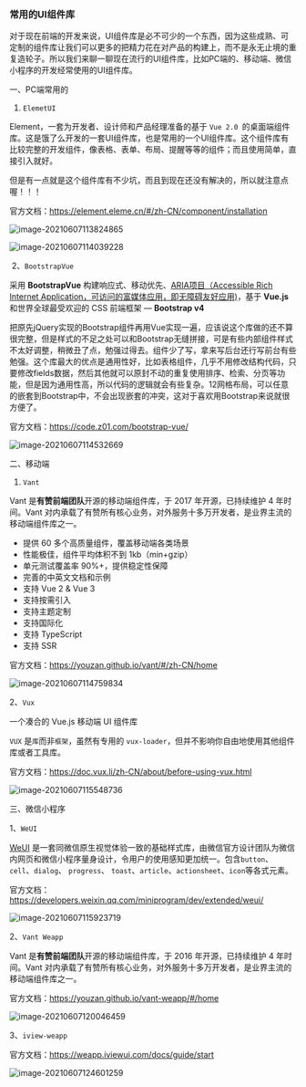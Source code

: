 ### 常用的UI组件库

对于现在前端的开发来说，UI组件库是必不可少的一个东西，因为这些成熟、可定制的组件库让我们可以更多的把精力花在对产品的构建上，而不是永无止境的重复造轮子。所以我们来聊一聊现在流行的UI组件库，比如PC端的、移动端、微信小程序的开发经常使用的UI组件库。

一、PC端常用的

1. `ElemetUI`

Element，一套为开发者、设计师和产品经理准备的基于 `Vue 2.0 `的桌面端组件库。这是饿了么开发的一套UI组件库，也是常用的一个UI组件库。这个组件库有比较完整的开发组件，像表格、表单、布局、提醒等等的组件；而且使用简单，直接引入就好。

但是有一点就是这个组件库有不少坑，而且到现在还没有解决的，所以就注意点喔！！！

官方文档：https://element.eleme.cn/#/zh-CN/component/installation

![image-20210607113824865](D:\LJY\code\dataNote20221010\img\typora-user-images\image-20210607113824865.png)

![image-20210607114039228](D:\LJY\code\dataNote20221010\img\typora-user-images\image-20210607114039228.png)

​	2、`BootstrapVue`

采用 **BootstrapVue** 构建响应式、移动优先、[ARIA项目（Accessible Rich Internet Application，可访问的富媒体应用，即无障碍友好应用)](https://www.z01.com/help/web/3522.shtml)，基于 **Vue.js** 和世界全球最受欢迎的 CSS 前端框架 — **Bootstrap v4**

把原先jQuery实现的Bootstrap组件再用Vue实现一遍，应该说这个库做的还不算很完整，但是样式的不足之处可以和Bootstrap无缝拼接，可是有些内部组件样式不太好调整，稍微丑了点，勉强过得去。组件少了写，拿来写后台还行写前台有些勉强。这个库最大的优点是通用性好，比如表格组件，几乎不用修改结构代码，只要修改fields数据，然后其他就可以原封不动的重复使用排序、检索、分页等功能，但是因为通用性高，所以代码的逻辑就会有些复杂。12网格布局，可以任意的嵌套到Bootstrap中，不会出现嵌套的冲突，这对于喜欢用Bootstrap来说就很方便了。

官方文档：https://code.z01.com/bootstrap-vue/

![image-20210607114532669](D:\LJY\code\dataNote20221010\img\typora-user-images\image-20210607114532669.png)

二、移动端

1. `Vant`

Vant 是**有赞前端团队**开源的移动端组件库，于 2017 年开源，已持续维护 4 年时间。Vant 对内承载了有赞所有核心业务，对外服务十多万开发者，是业界主流的移动端组件库之一。

- 提供 60 多个高质量组件，覆盖移动端各类场景
- 性能极佳，组件平均体积不到 1kb（min+gzip）
- 单元测试覆盖率 90%+，提供稳定性保障
- 完善的中英文文档和示例
- 支持 Vue 2 & Vue 3
- 支持按需引入
- 支持主题定制
- 支持国际化
- 支持 TypeScript
- 支持 SSR

官方文档：https://youzan.github.io/vant/#/zh-CN/home

![image-20210607114759834](D:\LJY\code\dataNote20221010\img\typora-user-images\image-20210607114759834.png)

   2、`Vux`

一个凑合的 Vue.js 移动端 UI 组件库

`VUX` 是`库`而非`框架`，虽然有专用的 `vux-loader`，但并不影响你自由地使用其他组件库或者工具库。

官方文档：https://doc.vux.li/zh-CN/about/before-using-vux.html

![image-20210607115548736](D:\LJY\code\dataNote20221010\img\typora-user-images\image-20210607115548736.png)

三、微信小程序

1、`WeUI`

[WeUI](https://github.com/weui/weui) 是一套同微信原生视觉体验一致的基础样式库，由微信官方设计团队为微信内网页和微信小程序量身设计，令用户的使用感知更加统一。包含`button`、`cell`、`dialog`、 `progress`、 `toast`、`article`、`actionsheet`、`icon`等各式元素。

官方文档：https://developers.weixin.qq.com/miniprogram/dev/extended/weui/

![image-20210607115923719](D:\LJY\code\dataNote20221010\img\typora-user-images\image-20210607115923719.png)

2、`Vant Weapp`

Vant 是**有赞前端团队**开源的移动端组件库，于 2016 年开源，已持续维护 4 年时间。Vant 对内承载了有赞所有核心业务，对外服务十多万开发者，是业界主流的移动端组件库之一。

官方文档：https://youzan.github.io/vant-weapp/#/home

![image-20210607120046459](D:\LJY\code\dataNote20221010\img\typora-user-images\image-20210607120046459.png)

3、`iview-weapp`

官方文档：https://weapp.iviewui.com/docs/guide/start

![image-20210607124601259](D:\LJY\code\dataNote20221010\img\typora-user-images\image-20210607124601259.png)